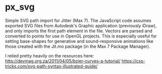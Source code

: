 # px_svg

Simple SVG path import for Jitter (Max 7).
The JavaScript code assumes exported SVG files from Autodesk's Graphic application (previously iDraw), and only imports the first path element in the file. Vectors are parsed and converted to points for use in OpenGL projects. This is especially useful for setting base-shapes for generative and sound-responsive animations like those created with the Jit.mo package (in the Max 7 Package Manager).

I relied pretty heavily on the resources here:
http://devmag.org.za/2011/04/05/bzier-curves-a-tutorial/
https://css-tricks.com/svg-path-syntax-illustrated-guide/

